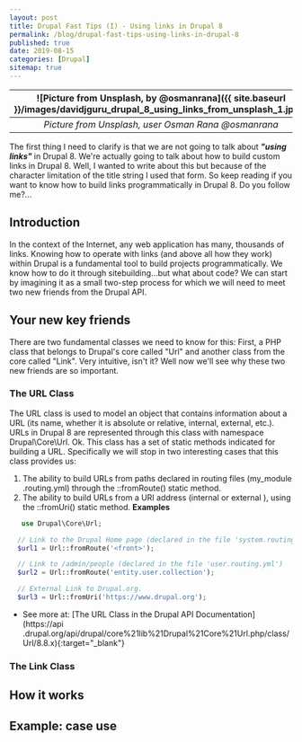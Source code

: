 ```yaml
---
layout: post
title: Drupal Fast Tips (I) - Using links in Drupal 8
permalink: /blog/drupal-fast-tips-using-links-in-drupal-8
published: true
date: 2019-08-15
categories: [Drupal]
sitemap: true
---
```

| ![Picture from Unsplash, by @osmanrana]({{ site.baseurl }}/images/davidjguru_drupal_8_using_links_from_unsplash_1.jpeg) |
|:--:|
| *Picture from Unsplash, user Osman Rana @osmanrana* |


The first thing I need to clarify is that we are not going to talk about
***"using links"*** in Drupal 8. We're actually going to talk about how to
 build 
custom links in Drupal 8.  Well, I wanted to write about this but because of
the character limitation of the title string I used that form. 
So keep reading if you want to know how to build links programmatically in Drupal 8. 
Do you follow me?...
<!--more-->

## Introduction
In the context of the Internet, any web application has many, thousands of
 links. Knowing how to operate with links (and above all how they work) within Drupal is a fundamental tool to build projects programmatically. We know how to do it through sitebuilding...but what about code? We can start by imagining it as a small two-step process for which we will need to meet two new friends from the Drupal API. 

## Your new key friends
There are two fundamental classes we need to know for this: First, a PHP
 class that belongs to Drupal's core called "Url" and another class from the
  core called "Link". Very intuitive, isn't it? Well now we'll see why these
   two new friends are so important. 

### The URL Class
The URL class is used to model an object that contains information about a
 URL (its name, whether it is absolute or relative, internal, external, etc.).  URLs in Drupal 8 are represented through this class with namespace Drupal\Core\Url. Ok. This class has a set of static methods indicated for building a URL. Specifically we will stop in two interesting cases that this class provides us: 
  1. The ability to build URLs from paths declared in routing files (my_module
  .routing.yml) through the ::fromRoute() static method. 
  2. The ability to build URLs from a URI address (internal or external
  ), using the ::fromUri() static method. 
  **Examples**
  
   ```php
      use Drupal\Core\Url;

     // Link to the Drupal Home page (declared in the file 'system.routing.yml')
     $url1 = Url::fromRoute('<front>');

     // Link to /admin/people (declared in the file 'user.routing.yml')
     $url2 = Url::fromRoute('entity.user.collection');

     // External Link to Drupal.org.
     $url3 = Url::fromUri('https://www.drupal.org');
   ```
 
* See more at: [The URL Class in the Drupal API Documentation](https://api
.drupal.org/api/drupal/core%21lib%21Drupal%21Core%21Url.php/class/Url/8.8.x){:target="_blank"}

### The Link Class

## How it works

## Example: case use